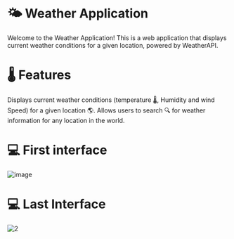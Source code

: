 # 🌤️ Weather Application

Welcome to the Weather Application! This is a  web application that displays current weather conditions for a given location, powered by WeatherAPI.

# 🌡️ Features

Displays current weather conditions (temperature 🌡️, Humidity and wind Speed) for a given location 🌎.
Allows users to search 🔍 for weather information for any location in the world.

# 💻 First interface
![image](https://github.com/VinodiNikeshaniKasthuri/weather-app01/assets/140379202/95051467-8889-4e49-9e50-7020b49d3bd8)


# 💻 Last Interface
![2](https://github.com/VinodiNikeshaniKasthuri/weather-app01/assets/140379202/fccd55d7-f4cd-42cd-9237-5591434c25f5)

